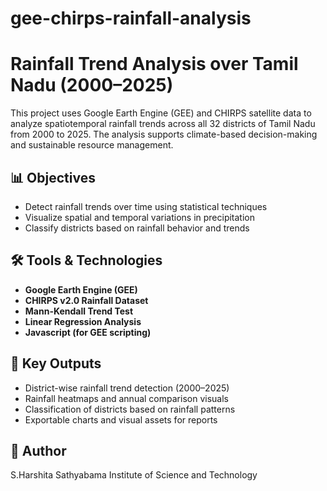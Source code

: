 # gee-chirps-rainfall-analysis
# Rainfall Trend Analysis over Tamil Nadu (2000–2025)

This project uses Google Earth Engine (GEE) and CHIRPS satellite data to analyze spatiotemporal rainfall trends across all 32 districts of Tamil Nadu from 2000 to 2025. The analysis supports climate-based decision-making and sustainable resource management.

## 📊 Objectives
- Detect rainfall trends over time using statistical techniques
- Visualize spatial and temporal variations in precipitation
- Classify districts based on rainfall behavior and trends

## 🛠️ Tools & Technologies
- **Google Earth Engine (GEE)**
- **CHIRPS v2.0 Rainfall Dataset**
- **Mann-Kendall Trend Test**
- **Linear Regression Analysis**
- **Javascript (for GEE scripting)**

## 📌 Key Outputs
- District-wise rainfall trend detection (2000–2025)
- Rainfall heatmaps and annual comparison visuals
- Classification of districts based on rainfall patterns
- Exportable charts and visual assets for reports


## 👤 Author
S.Harshita
Sathyabama Institute of Science and Technology 


